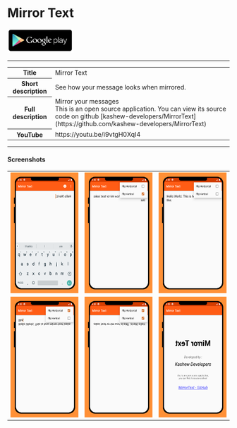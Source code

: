 # Mirror Text

<a href="https://play.google.com/store/apps/details?id=in.kashewdevelopers.mirrortext"><img src="media/google-play-store-logo.png" width="150px" /></a>

----

<table>
    <tr>
        <th>Title</th>
        <td>Mirror Text</td>
    </tr>
    <tr>
        <th>Short description</th>
        <td>See how your message looks when mirrored.</td>
    </tr>
    <tr>
        <th>Full description</th>
        <td> Mirror your messages <br /> This is an open source application. You can view its source code on github [kashew-developers/MirrorText](https://github.com/kashew-developers/MirrorText)</td>
    </tr>
    <tr>
        <th>YouTube</th>
        <td>https://youtu.be/i9vtgH0XqI4</td>
    </tr>
</table>

----

#### Screenshots

<table>
    <tr>
        <td><img src="media/screenshots/ss_1.png" /></td>
        <td><img src="media/screenshots/ss_3.png" /></td>
        <td><img src="media/screenshots/ss_4.png" /></td>
    </tr>
    <tr>
        <td><img src="media/screenshots/ss_5.png" /></td>
        <td><img src="media/screenshots/ss_6.png" /></td>
        <td><img src="media/screenshots/ss_7.png" /></td>
    </tr>
</table>

